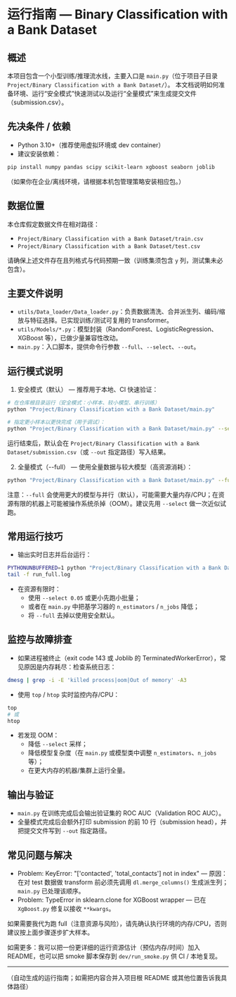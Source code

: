 运行指南 — Binary Classification with a Bank Dataset
===============================================

概述
----
本项目包含一个小型训练/推理流水线，主要入口是 `main.py`（位于项目子目录 `Project/Binary Classification with a Bank Dataset/`）。
本文档说明如何准备环境、运行“安全模式”快速测试以及运行“全量模式”来生成提交文件（submission.csv）。

先决条件 / 依赖
-----------------
- Python 3.10+（推荐使用虚拟环境或 dev container）
- 建议安装依赖：

```bash
pip install numpy pandas scipy scikit-learn xgboost seaborn joblib
```

（如果你在企业/离线环境，请根据本机包管理策略安装相应包。）

数据位置
---------
本仓库假定数据文件在相对路径：

- `Project/Binary Classification with a Bank Dataset/train.csv`
- `Project/Binary Classification with a Bank Dataset/test.csv`

请确保上述文件存在且列格式与代码预期一致（训练集须包含 `y` 列，测试集未必包含）。

主要文件说明
----------------
- `utils/Data_loader/Data_loader.py`：负责数据清洗、合并派生列、编码/缩放与特征选择。已实现训练/测试可复用的 transformer。 
- `utils/Models/*.py`：模型封装（RandomForest、LogisticRegression、XGBoost 等），已做少量兼容性改动。
- `main.py`：入口脚本，提供命令行参数 `--full`、`--select`、`--out`。

运行模式说明
----------------
1) 安全模式（默认） — 推荐用于本地、CI 快速验证：

```bash
# 在仓库根目录运行（安全模式：小样本、较小模型、串行训练）
python "Project/Binary Classification with a Bank Dataset/main.py"

# 指定更小样本以更快完成（用于调试）：
python "Project/Binary Classification with a Bank Dataset/main.py" --select 0.01
```

运行结束后，默认会在 `Project/Binary Classification with a Bank Dataset/submission.csv`（或 `--out` 指定路径）写入结果。

2) 全量模式（--full） — 使用全量数据与较大模型（高资源消耗）：

```bash
python "Project/Binary Classification with a Bank Dataset/main.py" --full
```

注意：`--full` 会使用更大的模型与并行（默认），可能需要大量内存/CPU；在资源有限的机器上可能被操作系统杀掉（OOM）。建议先用 `--select` 做一次近似试跑。

常用运行技巧
----------------
- 输出实时日志并后台运行：

```bash
PYTHONUNBUFFERED=1 python "Project/Binary Classification with a Bank Dataset/main.py" --full > run_full.log 2>&1 &
tail -f run_full.log
```

- 在资源有限时：
  - 使用 `--select 0.05` 或更小先跑小批量；
  - 或者在 `main.py` 中把基学习器的 `n_estimators` / `n_jobs` 降低；
  - 将 `--full` 去掉以使用安全默认。

监控与故障排查
-------------------
- 如果进程被终止（exit code 143 或 Joblib 的 TerminatedWorkerError），常见原因是内存耗尽：检查系统日志：

```bash
dmesg | grep -i -E 'killed process|oom|Out of memory' -A3
```

- 使用 `top` / `htop` 实时监控内存/CPU：

```bash
top
# 或
htop
```

- 若发现 OOM：
  - 降低 `--select` 采样；
  - 降低模型复杂度（在 `main.py` 或模型类中调整 `n_estimators`、`n_jobs` 等）；
  - 在更大内存的机器/集群上运行全量。

输出与验证
---------------
- `main.py` 在训练完成后会输出验证集的 ROC AUC（Validation ROC AUC）。
- 全量模式完成后会额外打印 submission 的前 10 行（submission head），并把提交文件写到 `--out` 指定路径。

常见问题与解决
------------------
- Problem: KeyError: "['contacted', 'total_contacts'] not in index" — 原因：在对 test 数据做 transform 前必须先调用 `dl.merge_columns()` 生成派生列；`main.py` 已处理该顺序。
- Problem: TypeError in sklearn.clone for XGBoost wrapper — 已在 `XgBoost.py` 修复以接收 `**kwargs`。

如果需要我代为跑 full（注意资源与风险），请先确认执行环境的内存/CPU，否则建议按上面步骤逐步扩大样本。

如需更多：我可以把一份更详细的运行资源估计（预估内存/时间）加入 README，也可以把 smoke 脚本保存到 `dev/run_smoke.py` 供 CI / 本地复现。

---
（自动生成的运行指南；如需把内容合并入项目根 README 或其他位置告诉我具体路径）
